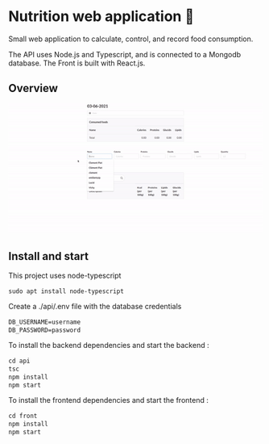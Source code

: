 # Nutrition web application 🥐

Small web application to calculate, control, and record food consumption.

The API uses Node.js and Typescript, and is connected to a Mongodb database.
The Front is built with React.js.

## Overview

![Overview](https://github.com/clementpiat/Nutrition-web-app/blob/master/nutrition.gif)

## Install and start

This project uses node-typescript
```
sudo apt install node-typescript
```
Create a ./api/.env file with the database credentials
```
DB_USERNAME=username
DB_PASSWORD=password
```
To install the backend dependencies and start the backend :
```
cd api
tsc
npm install
npm start
```
To install the frontend dependencies and start the frontend :
```
cd front
npm install
npm start
```
